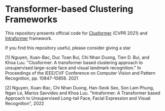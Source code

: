 # Transformer-based Clustering Frameworks

This repository presents official code for [Clusformer](https://openaccess.thecvf.com/content/CVPR2021/papers/Nguyen_Clusformer_A_Transformer_Based_Clustering_Approach_to_Unsupervised_Large-Scale_Face_CVPR_2021_paper.pdf) (CVPR 2021) and [Intraformer](Intraformer) framework.

If you find this repository useful, please consider giving a star 


[1] Nguyen, Xuan-Bac, Duc Toan Bui, Chi Nhan Duong, Tien D. Bui, and Khoa Luu. "Clusformer: A transformer based clustering approach to unsupervised large-scale face and visual landmark recognition." In Proceedings of the IEEE/CVF Conference on Computer Vision and Pattern Recognition, pp. 10847-10856. 2021


[2] Nguyen, Xuan-Bac, Chi Nhan Duong, Han-Seok Seo, Son Lam Phung, Ngan Le, Marios Savvides and Khoa Luu. "Intraformer: A Transformer based Approach to Unsupervised Long-tail Face, Facial Expression and Visual Recognition", 2022

